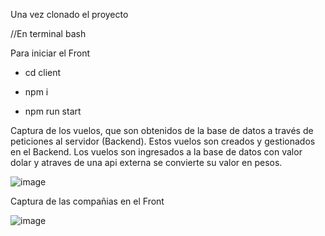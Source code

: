 Una vez clonado el proyecto 

//En terminal bash

Para iniciar el Front

- cd client
  
- npm i
  

- npm run start



Captura de los vuelos, que son obtenidos de la base de datos a través de peticiones al servidor (Backend). Estos vuelos son creados y gestionados en el Backend. Los vuelos son ingresados a la base de datos con valor dolar y atraves de una api externa se convierte su valor en pesos.

![image](https://github.com/FlorIniguez/ApiFlights-Front-Back/assets/122651005/ca9aca2c-c76a-4e50-b870-10b673acfadc)

Captura de las compañias en el Front

![image](https://github.com/FlorIniguez/ApiFlights-Front-Back/assets/122651005/3e6a7542-2d00-4dc5-86a2-502253f760da)




